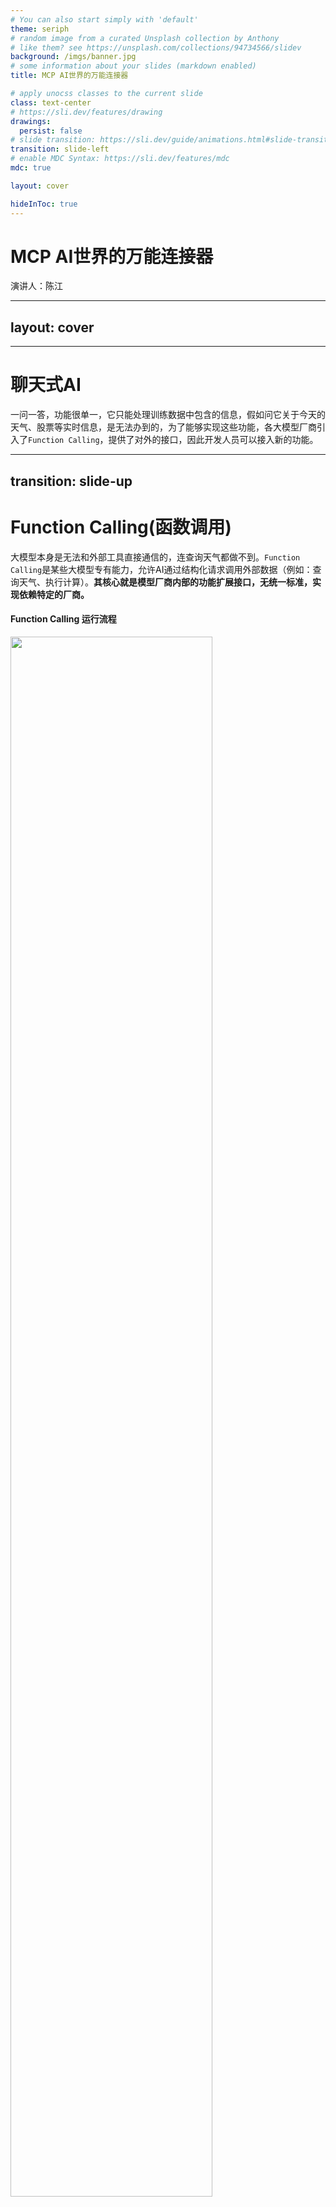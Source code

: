 ```yaml
---
# You can also start simply with 'default'
theme: seriph
# random image from a curated Unsplash collection by Anthony
# like them? see https://unsplash.com/collections/94734566/slidev
background: /imgs/banner.jpg
# some information about your slides (markdown enabled)
title: MCP AI世界的万能连接器

# apply unocss classes to the current slide
class: text-center
# https://sli.dev/features/drawing
drawings:
  persist: false
# slide transition: https://sli.dev/guide/animations.html#slide-transitions
transition: slide-left
# enable MDC Syntax: https://sli.dev/features/mdc
mdc: true

layout: cover

hideInToc: true
---
```


# MCP AI世界的万能连接器

演讲人：陈江

---
layout: cover
---

<Toc/>

---

# 聊天式AI


<ApiDemo apiName="OpenAI Chat API" :autoPlay="false" />

<div v-click  class="mt-4 font-size-[14px] color-gray-500">

  一问一答，功能很单一，它只能处理训练数据中包含的信息，假如问它关于今天的天气、股票等实时信息，是无法办到的，为了能够实现这些功能，各大模型厂商引入了`Function Calling`，提供了对外的接口，因此开发人员可以接入新的功能。
</div>

---
transition: slide-up
---

# Function Calling(函数调用)

<div v-click>

大模型本身是无法和外部工具直接通信的，连查询天气都做不到。<code>Function Calling</code>是某些大模型专有能力，允许AI通过结构化请求调用外部数据（例如：查询天气、执行计算）。<b>其核心就是模型厂商内部的功能扩展接口，无统一标准，实现依赖特定的厂商。</b>

</div>

<div v-click >
  <h4 class="color-orange mb-2"> Function Calling 运行流程</h4>

  <img class="m-auto" src="/public/imgs/function-calling.png" width="80%"/>

  <div class="mt-8 font-size-[14px]">

  通过创建一个外部函数作为中介，一边传递大模型的请求，另外一边调用外部工具，从而使大模型间接处理外部信息，相当于大模型具备外部工具调用能力。
  
  </div>
</div>

--- 

# Function Calling 代码中描述

<div class="grid grid-cols-2 gap-5 h-[70%]">

  ```json {maxHeight:500}
  {
    "tools": [
      {
        "type": "function",
        "function": {
          "name": "Get_Weather_For_City",
          "description": "获取指定城市的天气",
          "parameters": {
            "type": "object",
            "properties": {
              "cityName": {
                "type": "string",
                "description": "城市名"
              }
            }
          }
        }
      }
    ]
  }
  ```

  ```js {maxHeight:500}
  async function Get_Weather_For_City({ city }) {
    const apiKey = 'YOUR_API_KEY' // 从 OpenWeatherMap 或其他天气服务申请
    const url = `https://api.openweathermap.org/data/2.5/weather?q=${encodeURIComponent(city)}&appid=${apiKey}&units=metric`

    try {
      const response = await fetch(url)
      const data = await response.json()

      if (response.ok) {
        return {
          city: data.name,
          temperature: data.main.temp,
          weather: data.weather[0].description,
          humidity: data.main.humidity,
          wind_speed: data.wind.speed
        }
      } 
    } 
  }

  ```
</div>

<div v-click class="mt-4">
  <span style="font-size: 14px">

  每实现一个功能都要编写一个外部函数，另外为了让大模型认识这些函数，还需要额外的为每个外部函数`JSON Schema`格式说明，此外还需要为函数设计一个提示词`description`，才能提高`Function Calling`相应的准确率。

  </span>
</div>

---

# MCP的定义
<div v-click>
MCP（Model Context Protocol）2024年11月推出的<b>标准化协议</b>，它旨在标准化语言模型与外部数据源和工具之间的交互方式。简单来说，它就像AI世界的“USB-C”接口，提供了一个统一的连接的标准，让AI模型能够更轻松地访问实时数据、执行操作或与各种系统集成。
</div>


<div v-click class="mt-10 flex justify-center">
  <img src="/imgs/mcp.png" width="60%"/>
</div>


---

# MCP到底是什么

本质上，MCP解决了AI模型的一大痛点：**它们通常只知道训练时学到的东西，很难获取到实时信息或者执行实际操作。**

<div v-click class="font-size-[14px]">
假设你是老板，AI是你的新员工。这位员工刚刚毕业，经验不足，知识有限，你交代的任务，他可能缺乏完成任务所需的工具或者信息。这时，MCP就像是一个工具箱或者仓库。
<div v-click class="mt-2">
  <img class="m-auto" src="/public/imgs/ai-mcp.png" width='80%' />
</div>

</div>


<div class="grid grid-cols-2 gap-2" v-click>

<div class="font-size-[14px]">

  <span><b class="color-blue mb-2">举例：</b>假设你想让AI帮你管理github项目:</span>

  1. 你设置了一个MCP服务器，连接到`github API`
  2. 当你用MCP客户端等工具去访问“最近有哪些issue”
  3. MCP客户端通过`MCP Server`从`github`获取最新的数据
  4. 然后基于实时信息给你分析报告

</div>

<img src="/imgs/mcp-github.png" width="80%" class="mt-2"/>

</div>

---

# MCP代码中描述

<div class="grid grid-cols-1 h-[90%]"> 

```js {maxHeight:500}
 import {CallToolRequestSchema, ListToolsRequestSchema } from '@modelcontextprotocol/sdk/types.js';
 
     this.server.setRequestHandler(ListToolsRequestSchema, async () => ({
      tools: [{
         {
          name: 'Get_Weather_For_City',
          description: '获取指定城市的天气',
          inputSchema: {
            type: 'object',
            properties: {
              cityName: {
                type: 'string',
                description: '城市名称',
              },
            },
            required: ['cityName'],
          },
        },
      }]
     })


    this.server.setRequestHandler(CallToolRequestSchema, async (request) => {
      switch (request.params.name) {
        // ...
        case 'Get_Weather_For_City':
          return await this.handleGetWeather(request.params.arguments);
      }
    });


   private async handleGetWeather(args: any) {
    if (!args.cityName) {
      throw new McpError(ErrorCode.InvalidParams, '城市名称不能为空');
    }
 
      const response = await fetch(url)
      const data = await response.json()

      return {
        content: [
          {
            type: 'text',
            text: JSON.stringify(data, null, 2),
          },
        ],
      };
    }
```

</div>

---

# MCP工作流程演示

<div class="flex justify-center">
  <MCPCallFlowExplainer />
</div>

---

# MCP总体架构

MCP统一采用分布式架构，分为客户端Client和服务端Server两部分，一个MCP host应用可以链接多个MCP Server。

<div class="grid grid-cols-2 gap-10">
  <img  v-click src="/imgs/mcp-theory.jpg"/>
  <img v-click src="/imgs/mcp-app.gif" width="80%"/>
</div>


---

# MCP核心优势

<div>

  MCP 的核心优势在于统一了各家大模型原本差异化的 `Function Calling` 标准，形成通用协议。能兼容市面上几乎所有主流大模型，堪称 AI 领域的“USB-C 接口”。
  <p v-mark="{ at: 1, color: 'red', type: 'underline' }">MCP 解决了模型与外部工具、数据源间的兼容性问题，开发者只需按协议开发一次接口，即可被多模型调用。</p>
  避免了开发者为不同的平台重复开发逻辑，避免重复造轮子。

</div>


<div v-click="2" class="font-size-[14px] mt-8">
  相关网址:

- [MCP Client (Cherry Studio)客户端](https://cherry-ai.com/)
- [Cursor](https://www.cursor.com/cn)
- [MCP Server](https://mcp.so/servers)
- [smithery](https://smithery.ai/)

</div> 

---
layout: cover
background: /imgs/banner.jpg
hideInToc: true
---

# 谢谢